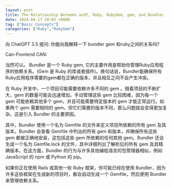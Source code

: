 ```yaml
---
layout: post
title: The Relationship Between asdf, Ruby, BubyGem, gem, and Bundler
date: 2024-04-17 20:03 +0800
tag: ["Basic Concepts"]
categories: ["Ruby","RubyGem"]
---
```


向 ChatGPT 3.5 提问:
你能向我解释一下 bundler gem 和ruby之间的关系吗?

Can-Frontend
CAN:

当然可以。 Bundler 是一个 Ruby gem, 它的主要作用是帮助你管理Ruby应用程序的依赖关系。(Gem 是 Ruby 的库或者插件)。换句话说，Bundler能确保所有Ruby应用程序需要的gem都在正确的版本，并且相互之间不会产生冲突。

在 Ruby 开发中，一个项目可能需要依赖许多不同的 gem 。随着项目的不断扩大，gem 的数量可能会迅速增加。手动管理这些 gem 比较困难，因为每一个 gem 可能依赖其他多个 gem，并且可能需要特定版本的 gem 才能正常运行。如果两个 gem 需要相同的 gem，但它们需要的版本不同，那么问题就会变得更加复杂。这是引入 Bundler 的主要原因。

其中，Bundler 使用一个名为 Gemfile 的文件来定义项目所依赖的所有 gem 及其版本。Bundler 会查看 Gemfile 中列出的所有 gem 和版本，并确保所有这些 gem 都被正确地安装，这包括这些 gem 所依赖的任何其他 gem。Bundler 还会生成一个名为 Gemfile.lock 的文件，其中详细列出了解析后的所有 gem 及其精确版本。在这方面，Bundler 的行为与许多其他编程语言的包管理器相似，例如 JavaScript 的 npm 或 Python 的 pip。

如果你正在使用 Rails 或其他一些 Ruby 框架，你可能已经在使用 Bundler，因为许多这些框架在生成新的项目时，都会自动生成一个 Gemfile，然后使用 Bundler 来管理依赖关系。
